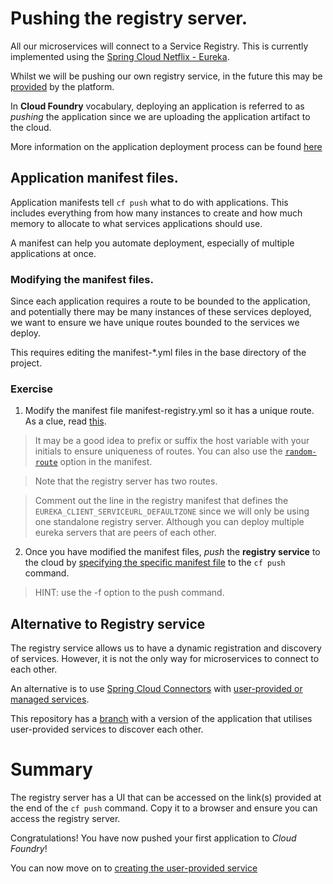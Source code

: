 # Pushing the registry server.

All our microservices will connect to a Service Registry. This is currently implemented using the [Spring Cloud Netflix - Eureka](http://cloud.spring.io/spring-cloud-netflix/).

Whilst we will be pushing our own registry service, in the future this may be [provided](https://network.pivotal.io/products/p-spring-cloud-services) by the platform.

In **Cloud Foundry** vocabulary, deploying an application is referred to as *pushing* the application since we are uploading the application artifact to the cloud.

More information on the application deployment process can be found [here](http://docs.pivotal.io/pivotalcf/devguide/deploy-apps/deploy-app.html)


## Application manifest files.
Application manifests tell `cf push` what to do with applications. This includes everything from how many instances to create and how much memory to allocate to what services applications should use.

A manifest can help you automate deployment, especially of multiple applications at once.

### Modifying the manifest files.
Since each application requires a route to be bounded to the application, and potentially there may be many instances of these services deployed, we want to ensure we have unique routes bounded to the services we deploy.

This requires editing the manifest-\*.yml files in the base directory of the project.

### Exercise

1. Modify the manifest file manifest-registry.yml so it has a unique route. As a clue, read [this](http://docs.pivotal.io/pivotalcf/devguide/deploy-apps/manifest.html#host).
  > It may be a good idea to prefix or suffix the host variable with your initials to ensure uniqueness of routes. You can also use the [`random-route`](http://docs.pivotal.io/pivotalcf/devguide/deploy-apps/manifest.html#random-route) option in the manifest.

  > Note that the registry server has two routes.

  > Comment out the line in the registry manifest that defines the `EUREKA_CLIENT_SERVICEURL_DEFAULTZONE` since we will only be using one standalone registry server. Although you can deploy multiple eureka servers that are peers of each other.

2. Once you have modified the manifest files, *push* the **registry service** to the cloud by [specifying the specific manifest file](http://docs.pivotal.io/pivotalcf/devguide/deploy-apps/manifest.html#find-manifest) to the `cf push` command.
  > HINT: use the -f option to the push command.

## Alternative to Registry service
The registry service allows us to have a dynamic registration and discovery of services. However, it is not the only way for microservices to connect to each other.

An alternative is to use [Spring Cloud Connectors](http://cloud.spring.io/spring-cloud-connectors/) with [user-provided or managed services](http://docs.pivotal.io/pivotalcf/devguide/services/).

This repository has a [branch](https://github.com/dpinto-pivotal/cf-SpringBootOffice/tree/v0.1-CUPS-based) with a version of the application that utilises user-provided services to discover each other.

# Summary

The registry server has a UI that can be accessed on the link(s) provided at the end of the `cf push` command. Copy it to a browser and ensure you can access the registry server.

Congratulations! You have now pushed your first application to *Cloud Foundry*!


You can now move on to [creating the user-provided service](lab_userprovided.md)
